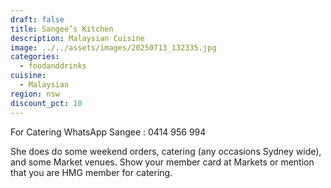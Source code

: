 ```yaml
---
draft: false
title: Sangee’s Kitchen
description: Malaysian Cuisine
image: ../../assets/images/20250713_132335.jpg
categories:
  - foodanddrinks
cuisine:
  - Malaysian
region: nsw
discount_pct: 10
---
```


For Catering WhatsApp Sangee : 0414 956 994

She does do some weekend orders, catering (any occasions Sydney wide), and some Market venues. Show your member card at Markets or mention that you are HMG member for catering.
